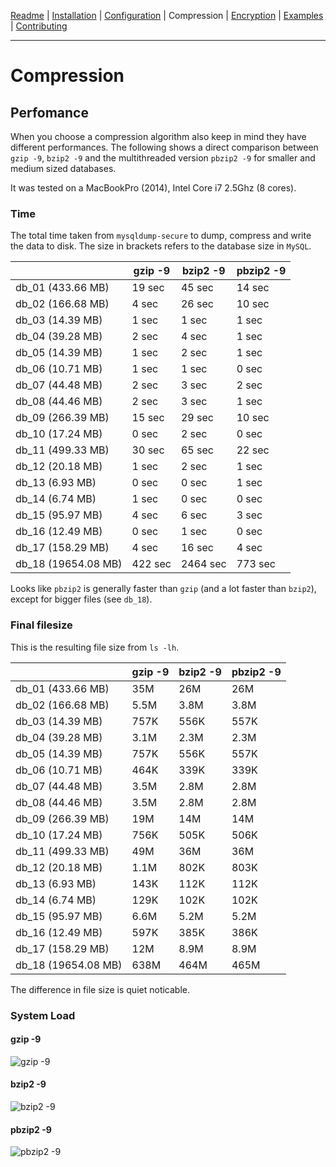 [Readme](https://github.com/cytopia/mysqldump-secure/blob/master/README.md) |
[Installation](https://github.com/cytopia/mysqldump-secure/blob/master/doc/INSTALL.md) |
[Configuration](https://github.com/cytopia/mysqldump-secure/blob/master/doc/SETUP.md) |
Compression |
[Encryption](https://github.com/cytopia/mysqldump-secure/blob/master/doc/ENCRYPTION.md) |
[Examples](https://github.com/cytopia/mysqldump-secure/blob/master/doc/EXAMPLES.md) |
[Contributing](https://github.com/cytopia/mysqldump-secure/blob/master/CONTRIBUTING.md)

---


# Compression

## Perfomance

When you choose a compression algorithm also keep in mind they have different performances. The following shows a direct comparison between `gzip -9`, `bzip2 -9` and the multithreaded version `pbzip2 -9` for smaller and medium sized databases.

It was tested on a MacBookPro (2014), Intel Core i7 2.5Ghz (8 cores).


### Time

The total time taken from `mysqldump-secure` to dump,  compress and write the data to disk. The size in brackets refers to the database size in `MySQL`.

|                    | gzip -9 | bzip2 -9 | pbzip2 -9 |
|--------------------|---------|----------|-----------|
| db_01 (433.66 MB)  |  19 sec |  45 sec  |  14 sec   |
| db_02 (166.68 MB)  |  4 sec  |  26 sec  |  10 sec   |
| db_03 (14.39 MB)   |  1 sec  |   1 sec  |   1 sec   |
| db_04 (39.28 MB)   |  2 sec  |   4 sec  |   1 sec   |
| db_05 (14.39 MB)   |  1 sec  |   2 sec  |   1 sec   |
| db_06 (10.71 MB)   |  1 sec  |   1 sec  |   0 sec   |
| db_07 (44.48 MB)   |  2 sec  |   3 sec  |   2 sec   |
| db_08 (44.46 MB)   |  2 sec  |   3 sec  |   1 sec   |
| db_09 (266.39 MB)  |  15 sec |  29 sec  |  10 sec   |
| db_10 (17.24 MB)   |  0 sec  |   2 sec  |   0 sec   |
| db_11 (499.33 MB)  |  30 sec |  65 sec  |  22 sec   |
| db_12 (20.18 MB)   |  1 sec  |   2 sec  |   1 sec   |
| db_13 (6.93 MB)    |  0 sec  |   0 sec  |   1 sec   |
| db_14 (6.74 MB)    |  1 sec  |   0 sec  |   0 sec   |
| db_15 (95.97 MB)   |  4 sec  |   6 sec  |   3 sec   |
| db_16 (12.49 MB)   |  0 sec  |   1 sec  |   0 sec   |
| db_17 (158.29 MB)  | 4 sec   |  16 sec  |   4 sec   |
| db_18 (19654.08 MB)| 422 sec |2464 sec  | 773 sec   |




Looks like `pbzip2` is generally faster than `gzip` (and a lot faster than `bzip2`), except for bigger files (see `db_18`).


### Final filesize

This is the resulting file size from `ls -lh`.

|                    | gzip -9 | bzip2 -9 | pbzip2 -9 |
|--------------------|---------|----------|-----------|
| db_01 (433.66 MB)  |   35M   |  26M     |  26M      |
| db_02 (166.68 MB)  |  5.5M   | 3.8M     | 3.8M      |
| db_03 (14.39 MB)   |  757K   | 556K     | 557K      |
| db_04 (39.28 MB)   |  3.1M   | 2.3M     | 2.3M      |
| db_05 (14.39 MB)   |  757K   | 556K     | 557K      |
| db_06 (10.71 MB)   |  464K   | 339K     | 339K      |
| db_07 (44.48 MB)   |  3.5M   | 2.8M     | 2.8M      |
| db_08 (44.46 MB)   |  3.5M   | 2.8M     | 2.8M      |
| db_09 (266.39 MB)  |   19M   |  14M     |  14M      |
| db_10 (17.24 MB)   |  756K   | 505K     | 506K      |
| db_11 (499.33 MB)  |   49M   |  36M     |  36M      |
| db_12 (20.18 MB)   |  1.1M   | 802K     | 803K      |
| db_13 (6.93 MB)    |  143K   | 112K     | 112K      |
| db_14 (6.74 MB)    |  129K   | 102K     | 102K      |
| db_15 (95.97 MB)   |  6.6M   | 5.2M     | 5.2M      |
| db_16 (12.49 MB)   |  597K   | 385K     | 386K      |
| db_17 (158.29 MB)  |   12M   | 8.9M     | 8.9M      |
| db_18 (19654.08 MB)|  638M   | 464M     | 465M      |


The difference in file size is quiet noticable.

### System Load

#### gzip -9
![gzip -9](https://raw.githubusercontent.com/cytopia/mysqldump-secure/master/doc/img/gzip-9.png)

#### bzip2 -9
![bzip2 -9](https://raw.githubusercontent.com/cytopia/mysqldump-secure/master/doc/img/bzip2-9.png)

#### pbzip2 -9
![pbzip2 -9](https://raw.githubusercontent.com/cytopia/mysqldump-secure/master/doc/img/pbzip2-9.png)
